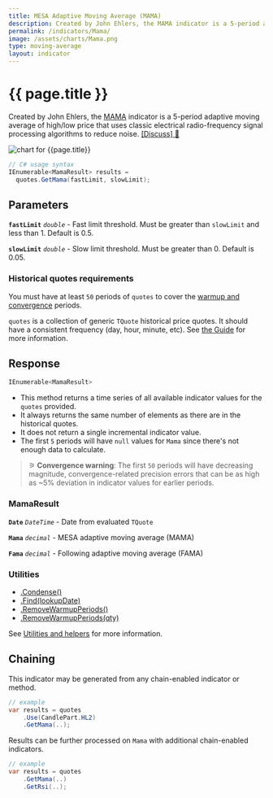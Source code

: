 ```yaml
---
title: MESA Adaptive Moving Average (MAMA)
description: Created by John Ehlers, the MAMA indicator is a 5-period adaptive moving average of high/low price that uses classic electrical radio-frequency signal processing algorithms to reduce noise.
permalink: /indicators/Mama/
image: /assets/charts/Mama.png
type: moving-average
layout: indicator
---
```


# {{ page.title }}

Created by John Ehlers, the [MAMA](https://mesasoftware.com/papers/MAMA.pdf) indicator is a 5-period adaptive moving average of high/low price that uses classic electrical radio-frequency signal processing algorithms to reduce noise.
[[Discuss] &#128172;](https://github.com/DaveSkender/Stock.Indicators/discussions/211 "Community discussion about this indicator")

![chart for {{page.title}}]({{page.image}})

```csharp
// C# usage syntax
IEnumerable<MamaResult> results =
  quotes.GetMama(fastLimit, slowLimit);
```

## Parameters

**`fastLimit`** _`double`_ - Fast limit threshold.  Must be greater than `slowLimit` and less than 1.  Default is 0.5.

**`slowLimit`** _`double`_ - Slow limit threshold.  Must be greater than 0.  Default is 0.05.

### Historical quotes requirements

You must have at least `50` periods of `quotes` to cover the [warmup and convergence](https://github.com/DaveSkender/Stock.Indicators/discussions/688) periods.

`quotes` is a collection of generic `TQuote` historical price quotes.  It should have a consistent frequency (day, hour, minute, etc).  See [the Guide](pages/guide.md#historical-quotes) for more information.

## Response

```csharp
IEnumerable<MamaResult>
```

- This method returns a time series of all available indicator values for the `quotes` provided.
- It always returns the same number of elements as there are in the historical quotes.
- It does not return a single incremental indicator value.
- The first `5` periods will have `null` values for `Mama` since there's not enough data to calculate.

>&#9886; **Convergence warning**: The first `50` periods will have decreasing magnitude, convergence-related precision errors that can be as high as ~5% deviation in indicator values for earlier periods.

### MamaResult

**`Date`** _`DateTime`_ - Date from evaluated `TQuote`

**`Mama`** _`decimal`_ - MESA adaptive moving average (MAMA)

**`Fama`** _`decimal`_ - Following adaptive moving average (FAMA)

### Utilities

- [.Condense()](pages/utilities.md#condense)
- [.Find(lookupDate)](pages/utilities.md#find-indicator-result-by-date)
- [.RemoveWarmupPeriods()](pages/utilities.md#remove-warmup-periods)
- [.RemoveWarmupPeriods(qty)](pages/utilities.md#remove-warmup-periods)

See [Utilities and helpers](pages/utilities.md#utilities-for-indicator-results) for more information.

## Chaining

This indicator may be generated from any chain-enabled indicator or method.

```csharp
// example
var results = quotes
    .Use(CandlePart.HL2)
    .GetMama(..);
```

Results can be further processed on `Mama` with additional chain-enabled indicators.

```csharp
// example
var results = quotes
    .GetMama(..)
    .GetRsi(..);
```
